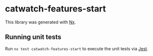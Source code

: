 # catwatch-features-start

This library was generated with [Nx](https://nx.dev).

## Running unit tests

Run `nx test catwatch-features-start` to execute the unit tests via [Jest](https://jestjs.io).
